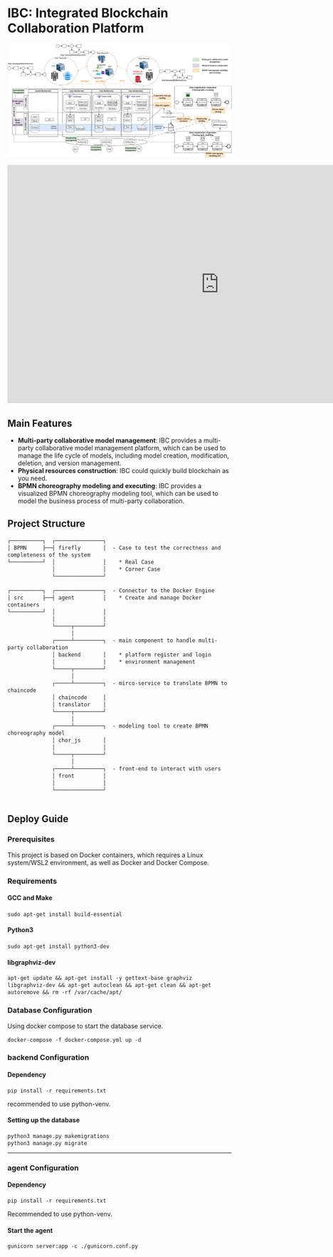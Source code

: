 

# IBC: Integrated Blockchain Collaboration Platform

![Framework](./Readme_img/IBC.svg)


<iframe width="949" height="535" src="https://www.youtube.com/embed/e_SzCcc3ndg" title="IBC demonstration" frameborder="0" allow="accelerometer; autoplay; clipboard-write; encrypted-media; gyroscope; picture-in-picture; web-share" referrerpolicy="strict-origin-when-cross-origin" allowfullscreen></iframe>


## Main Features

- **Multi-party collaborative model management**: IBC provides a multi-party collaborative model management platform, which can be used to manage the life cycle of models, including model creation, modification, deletion, and version management.
- **Physical resources construction**: IBC could quickly build blockchain as you need.
- **BPMN choreography modeling and executing**: IBC provides a visualized BPMN choreography modeling tool, which can be used to model the business process of multi-party collaboration.


## Project Structure


```
┌──────────┐  ┌───────────────┐
│ BPMN     ├──┤ firefly       │  - Case to test the correctness and completeness of the system
└──────────┘  │               │    * Real Case
              │               │    * Corner Case
              └───────────────┘
                     
┌──────────┐  ┌───────────────┐  - Connector to the Docker Engine
│ src      ├──┤ agent         │    * Create and manage Docker containers
└──────────┘  │               │    
              │               │  
              └─────┬─────────┘    
                    │
              ┌─────┴─────────┐  - main component to handle multi-party collaboration
              │ backend       │    * platform register and login
              │               |    * environment management
              └─────┬─────────┘    
                    │
              ┌─────┴─────────┐  - mirco-service to translate BPMN to chaincode
              │ chaincode     │    
              │ translator    │        
              └─────┬─────────┘
                    │
              ┌─────┴─────────┐  - modeling tool to create BPMN choreography model
              │ chor_js       │
              │               │        
              └─────┬─────────┘
                    │   
              ┌─────┴─────────┐  - front-end to interact with users
              │ front         │
              │               │        
              └───────────────┘  
              
```

## Deploy Guide

### Prerequisites

This project is based on Docker containers, which requires a Linux system/WSL2 environment, as well as Docker and Docker Compose.

### Requirements

#### GCC and Make

 `sudo apt-get install build-essential`

#### Python3

`sudo apt-get install python3-dev`

#### libgraphviz-dev

``` shell
apt-get update && apt-get install -y gettext-base graphviz libgraphviz-dev && apt-get autoclean && apt-get clean && apt-get autoremove && rm -rf /var/cache/apt/
```

### Database Configuration

Using docker compose to start the database service.

``` shell
docker-compose -f docker-compose.yml up -d
```

### backend Configuration

#### Dependency

``` shell
pip install -r requirements.txt
```

recommended to use python-venv.

#### Setting up the database

``` shell
python3 manage.py makemigrations
python3 manage.py migrate
```

------

### agent Configuration

#### Dependency

``` shell
pip install -r requirements.txt
```

Recommended to use python-venv.

#### Start the agent

``` shell
gunicorn server:app -c ./gunicorn.conf.py
```



